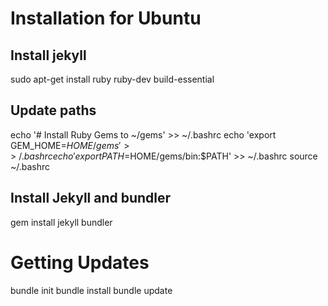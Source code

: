 # Installation for Ubuntu

## Install jekyll
sudo apt-get install ruby ruby-dev build-essential
## Update paths
echo '# Install Ruby Gems to ~/gems' >> ~/.bashrc
echo 'export GEM_HOME=$HOME/gems' >> ~/.bashrc
echo 'export PATH=$HOME/gems/bin:$PATH' >> ~/.bashrc
source ~/.bashrc
## Install Jekyll and bundler
gem install jekyll bundler

# Getting Updates 
bundle init
bundle install
bundle update
